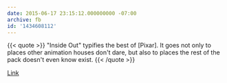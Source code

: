 ```yaml
---
date: 2015-06-17 23:15:12.000000000 -07:00
archive: fb
id: '1434608112'
---
```


{{< quote >}}
"Inside Out" typifies the best of [Pixar]. It goes not only to places other animation houses don't dare, but also to places the rest of the pack doesn't even know exist.
{{< /quote >}}

[Link](http://www.latimes.com/entertainment/movies/la-et-mn-inside-out-review-20150619-column.html)

